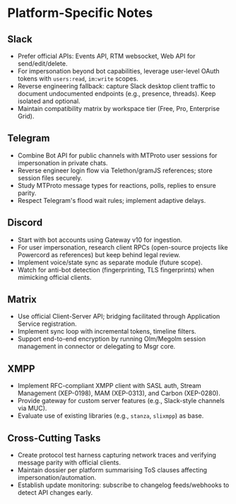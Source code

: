 # Platform-Specific Notes

## Slack
- Prefer official APIs: Events API, RTM websocket, Web API for send/edit/delete.
- For impersonation beyond bot capabilities, leverage user-level OAuth tokens with `users:read`, `im:write` scopes.
- Reverse engineering fallback: capture Slack desktop client traffic to document undocumented endpoints (e.g., presence, threads). Keep isolated and optional.
- Maintain compatibility matrix by workspace tier (Free, Pro, Enterprise Grid).

## Telegram
- Combine Bot API for public channels with MTProto user sessions for impersonation in private chats.
- Reverse engineer login flow via Telethon/gramJS references; store session files securely.
- Study MTProto message types for reactions, polls, replies to ensure parity.
- Respect Telegram's flood wait rules; implement adaptive delays.

## Discord
- Start with bot accounts using Gateway v10 for ingestion.
- For user impersonation, research client RPCs (open-source projects like Powercord as references) but keep behind legal review.
- Implement voice/state sync as separate module (future scope).
- Watch for anti-bot detection (fingerprinting, TLS fingerprints) when mimicking official clients.

## Matrix
- Use official Client-Server API; bridging facilitated through Application Service registration.
- Implement sync loop with incremental tokens, timeline filters.
- Support end-to-end encryption by running Olm/Megolm session management in connector or delegating to Msgr core.

## XMPP
- Implement RFC-compliant XMPP client with SASL auth, Stream Management (XEP-0198), MAM (XEP-0313), and Carbon (XEP-0280).
- Provide gateway for custom server features (e.g., Slack-style channels via MUC).
- Evaluate use of existing libraries (e.g., `stanza`, `slixmpp`) as base.

## Cross-Cutting Tasks
- Create protocol test harness capturing network traces and verifying message parity with official clients.
- Maintain dossier per platform summarising ToS clauses affecting impersonation/automation.
- Establish update monitoring: subscribe to changelog feeds/webhooks to detect API changes early.
